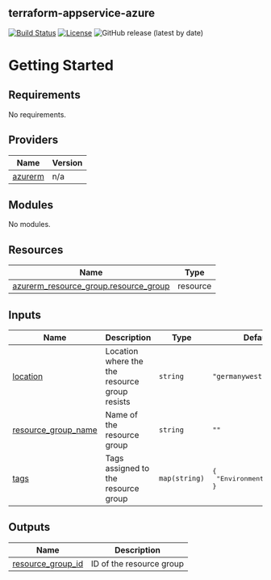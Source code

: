 ## terraform-appservice-azure

[![Build Status](https://github.com/terraform-docs/terraform-docs/workflows/ci/badge.svg)](https://github.com/yanehi/terraform-appservice-azure/actions)
[![License](https://img.shields.io/github/license/terraform-docs/terraform-docs)](https://github.com/yanehi/terraform-appservice-azure/blob/master/LICENSE)
![GitHub release (latest by date)](https://img.shields.io/github/v/release/yanehi/terraform-appservice-azure?display_name=release)

# Getting Started
<!-- BEGIN_TF_DOCS -->
## Requirements

No requirements.

## Providers

| Name | Version |
|------|---------|
| <a name="provider_azurerm"></a> [azurerm](#provider\_azurerm) | n/a |

## Modules

No modules.

## Resources

| Name | Type |
|------|------|
| [azurerm_resource_group.resource_group](https://registry.terraform.io/providers/hashicorp/azurerm/latest/docs/resources/resource_group) | resource |

## Inputs

| Name | Description | Type | Default | Required |
|------|-------------|------|---------|:--------:|
| <a name="input_location"></a> [location](#input\_location) | Location where the the resource group resists | `string` | `"germanywestcentral"` | no |
| <a name="input_resource_group_name"></a> [resource\_group\_name](#input\_resource\_group\_name) | Name of the resource group | `string` | `""` | no |
| <a name="input_tags"></a> [tags](#input\_tags) | Tags assigned to the resource group | `map(string)` | <pre>{<br>  "Environment": "LOCAL"<br>}</pre> | no |

## Outputs

| Name | Description |
|------|-------------|
| <a name="output_resource_group_id"></a> [resource\_group\_id](#output\_resource\_group\_id) | ID of the resource group |
<!-- END_TF_DOCS -->